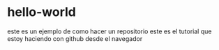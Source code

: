 # hello-world
este es un ejemplo de como hacer un repositorio
este es el tutorial que estoy haciendo con github desde el navegador

